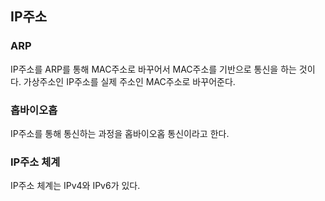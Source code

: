 ## IP주소

### ARP
IP주소를 ARP를 통해 MAC주소로 바꾸어서 MAC주소를 기반으로 통신을 하는 것이다.
가상주소인 IP주소를 실제 주소인 MAC주소로 바꾸어준다.

### 홉바이오홉
IP주소를 통해 통신하는 과정을 홉바이오홉 통신이라고 한다.

### IP주소 체계
IP주소 체계는 IPv4와 IPv6가 있다.